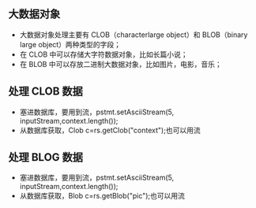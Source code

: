 ## 大数据对象
- 大数据对象处理主要有 CLOB（characterlarge object）和 BLOB（binary large object）两种类型的字段；
- 在 CLOB 中可以存储大字符数据对象，比如长篇小说；
- 在 BLOB 中可以存放二进制大数据对象，比如图片，电影，音乐；

 ## 处理 CLOB 数据 
 - 塞进数据库，要用到流，pstmt.setAsciiStream(5, inputStream,context.length());
 - 从数据库获取，Clob c=rs.getClob("context");也可以用流
 
## 处理 BLOG 数据
- 塞进数据库，要用到流，pstmt.setAsciiStream(5, inputStream,context.length());
- 从数据库获取，Blob c=rs.getBlob("pic");也可以用流